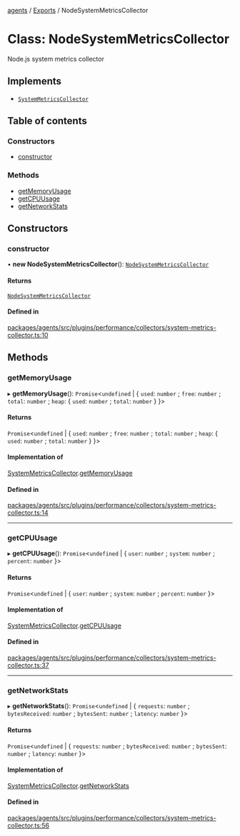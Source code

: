 <!-- 
 ⚠️  AUTO-GENERATED FILE - DO NOT EDIT MANUALLY
 This file is automatically generated by scripts/docs-generator.js
 To make changes, edit the source TypeScript files or update the generator script
-->

[agents](../../) / [Exports](../modules) / NodeSystemMetricsCollector

# Class: NodeSystemMetricsCollector

Node.js system metrics collector

## Implements

- [`SystemMetricsCollector`](../interfaces/SystemMetricsCollector)

## Table of contents

### Constructors

- [constructor](NodeSystemMetricsCollector#constructor)

### Methods

- [getMemoryUsage](NodeSystemMetricsCollector#getmemoryusage)
- [getCPUUsage](NodeSystemMetricsCollector#getcpuusage)
- [getNetworkStats](NodeSystemMetricsCollector#getnetworkstats)

## Constructors

### constructor

• **new NodeSystemMetricsCollector**(): [`NodeSystemMetricsCollector`](NodeSystemMetricsCollector)

#### Returns

[`NodeSystemMetricsCollector`](NodeSystemMetricsCollector)

#### Defined in

[packages/agents/src/plugins/performance/collectors/system-metrics-collector.ts:10](https://github.com/woojubb/robota/blob/69cbf57340262bed3ca42ae6af241896c191a29c/packages/agents/src/plugins/performance/collectors/system-metrics-collector.ts#L10)

## Methods

### getMemoryUsage

▸ **getMemoryUsage**(): `Promise`\<`undefined` \| \{ `used`: `number` ; `free`: `number` ; `total`: `number` ; `heap`: \{ `used`: `number` ; `total`: `number`  }  }\>

#### Returns

`Promise`\<`undefined` \| \{ `used`: `number` ; `free`: `number` ; `total`: `number` ; `heap`: \{ `used`: `number` ; `total`: `number`  }  }\>

#### Implementation of

[SystemMetricsCollector](../interfaces/SystemMetricsCollector).[getMemoryUsage](../interfaces/SystemMetricsCollector#getmemoryusage)

#### Defined in

[packages/agents/src/plugins/performance/collectors/system-metrics-collector.ts:14](https://github.com/woojubb/robota/blob/69cbf57340262bed3ca42ae6af241896c191a29c/packages/agents/src/plugins/performance/collectors/system-metrics-collector.ts#L14)

___

### getCPUUsage

▸ **getCPUUsage**(): `Promise`\<`undefined` \| \{ `user`: `number` ; `system`: `number` ; `percent`: `number`  }\>

#### Returns

`Promise`\<`undefined` \| \{ `user`: `number` ; `system`: `number` ; `percent`: `number`  }\>

#### Implementation of

[SystemMetricsCollector](../interfaces/SystemMetricsCollector).[getCPUUsage](../interfaces/SystemMetricsCollector#getcpuusage)

#### Defined in

[packages/agents/src/plugins/performance/collectors/system-metrics-collector.ts:37](https://github.com/woojubb/robota/blob/69cbf57340262bed3ca42ae6af241896c191a29c/packages/agents/src/plugins/performance/collectors/system-metrics-collector.ts#L37)

___

### getNetworkStats

▸ **getNetworkStats**(): `Promise`\<`undefined` \| \{ `requests`: `number` ; `bytesReceived`: `number` ; `bytesSent`: `number` ; `latency`: `number`  }\>

#### Returns

`Promise`\<`undefined` \| \{ `requests`: `number` ; `bytesReceived`: `number` ; `bytesSent`: `number` ; `latency`: `number`  }\>

#### Implementation of

[SystemMetricsCollector](../interfaces/SystemMetricsCollector).[getNetworkStats](../interfaces/SystemMetricsCollector#getnetworkstats)

#### Defined in

[packages/agents/src/plugins/performance/collectors/system-metrics-collector.ts:56](https://github.com/woojubb/robota/blob/69cbf57340262bed3ca42ae6af241896c191a29c/packages/agents/src/plugins/performance/collectors/system-metrics-collector.ts#L56)
